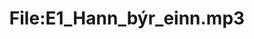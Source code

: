 ---
title: File:E1_Hann_býr_einn.mp3
recording of: Hann býr einn.
reading speed: slow
speaker: E
license: CC0
---